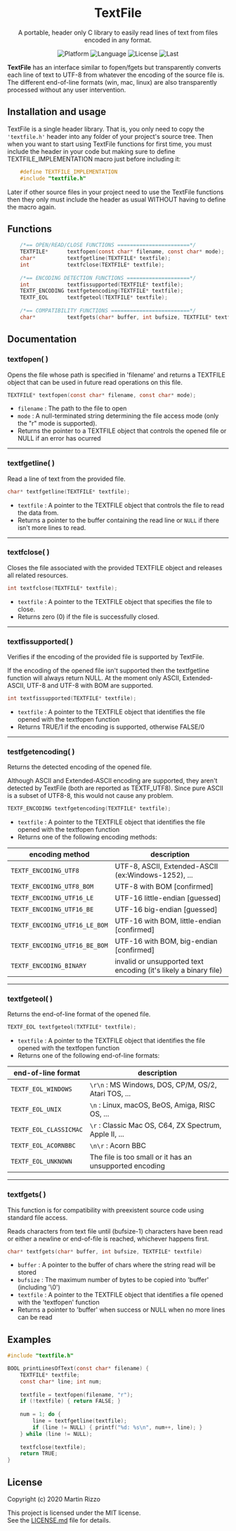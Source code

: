 <h1 align="center">TextFile</h1>
<p align="center">A portable, header only C library to easily read lines of text from files encoded in any format.</p>

<p align="center">
<img alt="Platform" src="https://img.shields.io/badge/platform-any-33F">
<img alt="Language" src="https://img.shields.io/badge/language-C-22E">
<img alt="License"  src="https://img.shields.io/github/license/martin-rizzo/TextFile?color=11D">
<img alt="Last"     src="https://img.shields.io/github/last-commit/martin-rizzo/TextFile">
</p>

**TextFile** has an interface similar to fopen/fgets but transparently converts each line of text to UTF-8 from whatever the encoding of the source file is. The different end-of-line formats (win, mac, linux) are also transparently processed without any user intervention.

Installation and usage
----------------------
TextFile is a single header library. That is, you only need to copy the `'textfile.h'` header into any folder of your project's source tree. Then when you want to start using TextFile functions for first time, you must include the header in your code but making sure to define TEXTFILE_IMPLEMENTATION macro just before including it:

```C
    #define TEXTFILE_IMPLEMENTATION
    #include "textfile.h"
```

Later if other source files in your project need to use the TextFile functions then they only must include the header as usual WITHOUT having to define the macro again.

Functions
---------

```C
    /*== OPEN/READ/CLOSE FUNCTIONS =======================*/
    TEXTFILE*      textfopen(const char* filename, const char* mode);
    char*          textfgetline(TEXTFILE* textfile);
    int            textfclose(TEXTFILE* textfile);
    
    /*== ENCODING DETECTION FUNCTIONS ====================*/
    int            textfissupported(TEXTFILE* textfile);
    TEXTF_ENCODING textfgetencoding(TEXTFILE* textfile);
    TEXTF_EOL      textfgeteol(TEXTFILE* textfile);
    
    /*== COMPATIBILITY FUNCTIONS =========================*/
    char*          textfgets(char* buffer, int bufsize, TEXTFILE* textfile);
```

Documentation
-------------

### textfopen( )

Opens the file whose path is specified in 'filename' and returns a TEXTFILE object that can be used in future read operations on this file.

```C
TEXTFILE* textfopen(const char* filename, const char* mode);
```
  * `filename` : The path to the file to open
  * `mode` : A null-terminated string determining the file access mode (only the "r" mode is supported).
  * Returns the pointer to a TEXTFILE object that controls the opened file or NULL if an error has ocurred

--------------------------------------------------
### textfgetline( )

Read a line of text from the provided file.

```C
char* textfgetline(TEXTFILE* textfile);
```

 * `textfile` : A pointer to the TEXTFILE object that controls the file to read the data from.
 * Returns a pointer to the buffer containing the read line or `NULL` if there isn't more lines to read.

-----------------------------
### textfclose( )

Closes the file associated with the provided TEXTFILE object and releases all related resources.

```C
int textfclose(TEXTFILE* textfile);
```

 * `textfile` : A pointer to the TEXTFILE object that specifies the file to close.
 * Returns zero (0) if the file is successfully closed.

--------------------------------------------------
### textfissupported( )

Verifies if the encoding of the provided file is supported by TextFile.

If the encoding of the opened file isn't supported then the textfgetline function will always return NULL. At the moment only ASCII, Extended-ASCII, UTF-8 and UTF-8 with BOM are supported.

```C
int textfissupported(TEXTFILE* textfile);
```

 * `textfile` : A pointer to the TEXTFILE object that identifies the file opened with the textfopen function
 * Returns TRUE/1 if the encoding is supported, otherwise FALSE/0


--------------------------------------------------
### testfgetencoding( )

Returns the detected encoding of the opened file.

Although ASCII and Extended-ASCII encoding are supported, they aren't detected by TextFile (both are reported as TEXTF_UTF8). Since pure ASCII is a subset of UTF8-8, this would not cause any problem.

```C
TEXTF_ENCODING textfgetencoding(TEXTFILE* textfile);
```

 * `textfile` : A pointer to the TEXTFILE object that identifies the file opened with the textfopen function
 * Returns one of the following encoding methods:

|  encoding method              |                   description                                    |
|-------------------------------|------------------------------------------------------------------|
| `TEXTF_ENCODING_UTF8`         | UTF-8, ASCII, Extended-ASCII (ex:Windows-1252), ...              |
| `TEXTF_ENCODING_UTF8_BOM`     | UTF-8 with BOM [confirmed]                                       |
| `TEXTF_ENCODING_UTF16_LE`     | UTF-16 little-endian [guessed]                                   |
| `TEXTF_ENCODING_UTF16_BE`     | UTF-16 big-endian [guessed]                                      |
| `TEXTF_ENCODING_UTF16_LE_BOM` | UTF-16 with BOM, little-endian [confirmed]                       |
| `TEXTF_ENCODING_UTF16_BE_BOM` | UTF-16 with BOM, big-endian [confirmed]                          |
| `TEXTF_ENCODING_BINARY `      | invalid or unsupported text encoding (it's likely a binary file) |



--------------------------------------------------
### textfgeteol( )

Returns the end-of-line format of the opened file.

```C
TEXTF_EOL textfgeteol(TXTFILE* textfile);
```

 * `textfile` : A pointer to the TEXTFILE object that identifies the file opened with the textfopen function
 * Returns one of the following end-of-line formats:

|  end-of-line format    |                   description                              |
|------------------------|------------------------------------------------------------|
| `TEXTF_EOL_WINDOWS`    | `\r\n` : MS Windows, DOS, CP/M, OS/2, Atari TOS, ...       |
| `TEXTF_EOL_UNIX`       | `\n`   : Linux, macOS, BeOS, Amiga, RISC OS, ...           |
| `TEXTF_EOL_CLASSICMAC` | `\r`   :  Classic Mac OS, C64, ZX Spectrum, Apple II, ...  |
| `TEXTF_EOL_ACORNBBC`   | `\n\r` : Acorn BBC                                         |
| `TEXTF_EOL_UNKNOWN`    |  The file is too small or it has an unsupported encoding   |


--------------------------------------------------
### textfgets( )

This function is for compatibility with preexistent source code using standard file access.

Reads characters from text file until (bufsize-1) characters have been read or either a newline or end-of-file is reached, whichever happens first.

```C
char* textfgets(char* buffer, int bufsize, TEXTFILE* textfile)
```

 * `buffer` : A pointer to the buffer of chars where the string read will be stored
 * `bufsize` : The maximum number of bytes to be copied into 'buffer' (including '\0')
 * `textfile` : A pointer to the TEXTFILE object that identifies a file opened with the 'textfopen' function
 * Returns a pointer to 'buffer' when success or NULL when no more lines can be read
 


Examples
--------

```C
#include "textfile.h"

BOOL printLinesOfText(const char* filename) {
    TEXTFILE* textfile;
    const char* line; int num;
    
    textfile = textfopen(filename, "r");
    if (!textfile) { return FALSE; }
    
    num = 1; do {
        line = textfgetline(textfile);
        if (line != NULL) { printf("%d: %s\n", num++, line); }
    } while (line != NULL);
    
    textfclose(textfile);
    return TRUE;
}

```

License
-------

Copyright (c) 2020 Martin Rizzo

This project is licensed under the MIT license.  
See the [LICENSE.md]("LICENSE.md") file for details.

